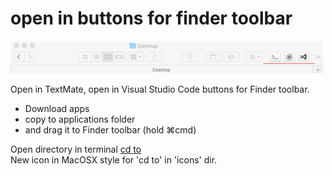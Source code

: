 # open in buttons for finder toolbar

![screenshot](images/screenshot.png "screenshot")

Open in TextMate, open in Visual Studio Code buttons for Finder  toolbar.  

- Download apps
- copy to applications folder
- and drag it to Finder toolbar (hold ⌘cmd)  

Open directory in terminal [cd to](https://github.com/jbtule/cdto 'cd to')  
New icon in MacOSX style for 'cd to' in 'icons' dir.
